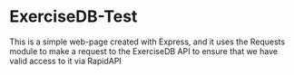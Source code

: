 # ExerciseDB-Test

This is a simple web-page created with Express, and it uses the Requests module to make a request to the ExerciseDB API to ensure that we have valid access to it via RapidAPI
